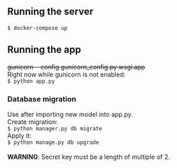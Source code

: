 ## Running the server
`$ docker-compose up`
## Running the app
~~gunicorn --config gunicorn_config.py wsgi:app~~\
Right now while gunicorn is not enabled:\
`$ python app.py`
### Database migration 
Use after importing new model into app.py.\
Create migration:\
`$ python manager.py db migrate`\
Apply it:\
`$ python manage.py db upgrade`\
\
**WARNING**: Secret key must be a length of multiple of 2. 